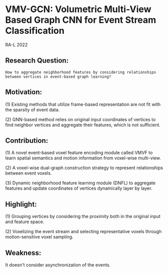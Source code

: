 # VMV-GCN: Volumetric Multi-View Based Graph CNN for Event Stream Classification

RA-L 2022

## Research Question:
    How to aggregate neighborhood features by considering relationships between vertices in event-based graph learning?
    
## Motivation:
(1) Existing methods that utilize frame-based representation are not fit with the sparsity of event data.
 
(2) GNN-based method relies on original input coordinates of vertices to find neighbor vertices and aggregate their features, which is not sufficient.

## Contribution:
(1) A novel event-based voxel feature encoding module called VMVF to learn spatial semantics and motion information from voxel-wise multi-view.

(2) A voxel-wise dual-graph construction strategy to represent relationships between event voxels.

(3) Dynamic neighborhood feature learning module (DNFL) to aggregate features and update coordinates of vertices dynamically layer by layer.

## Highlight:
(1) Grouping vertices by considering the proximity both in the original input and feature space.

(2) Voxelizing the event stream and selecting representative voxels through motion-sensitive voxel sampling.

## Weakness:
It doesn't consider asynchronization of the events.
